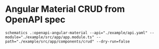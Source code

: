 # Angular Material CRUD from OpenAPI spec

```
schematics .:openapi-angular-material --api="./example/api.yaml" --module="./example/src/app/app.module.ts" --path="./example/src/app/components/crud" --dry-run=false
```

 